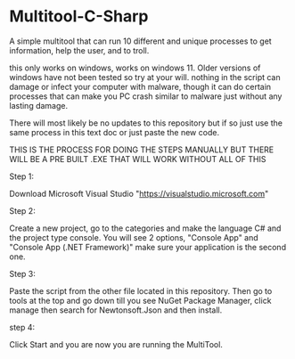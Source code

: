 # Multitool-C-Sharp
A simple multitool that can run 10 different and unique processes to get information, help the user, and to troll.

this only works on windows, works on windows 11. Older versions of windows have not been tested so try at your will.
nothing in the script can damage or infect your computer with malware, though it can do certain processes that can make you PC crash similar to malware just without any lasting damage.

There will most likely be no updates to this repository but if so just use the same process in this text doc or just paste the new code.

THIS IS THE PROCESS FOR DOING THE STEPS MANUALLY BUT THERE WILL BE A PRE BUILT .EXE THAT WILL WORK WITHOUT ALL OF THIS

Step 1:

Download Microsoft Visual Studio "https://visualstudio.microsoft.com"

Step 2:

Create a new project, go to the categories and make the language C# and the project type console. You will see 2 options, "Console App" and "Console App (.NET Framework)" make sure your application is the second one.

Step 3:

Paste the script from the other file located in this repository. Then go to tools at the top and go down till you see NuGet Package Manager, click manage then search for Newtonsoft.Json and then install.

step 4:

Click Start and you are now you are running the MultiTool.
